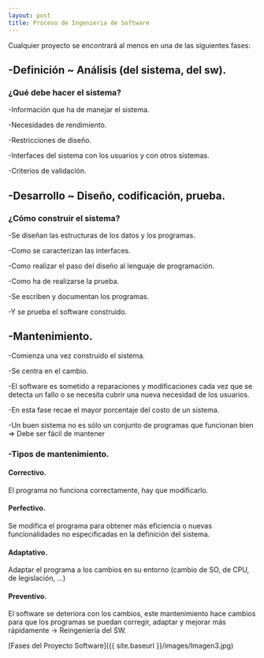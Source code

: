 ```yaml
---
layout: post
title: Proceso de Ingenieria de Software
---
```


Cualquier proyecto se encontrará al menos en una de las siguientes fases:  

## -Definición ~ Análisis (del sistema, del sw).

### ¿Qué debe hacer el sistema?

-Información que ha de manejar el sistema.

-Necesidades de rendimiento.

-Restricciones de diseño.

-Interfaces del sistema con los usuarios y con otros sistemas.

-Criterios de validación.


## -Desarrollo ~ Diseño, codificación, prueba.

### ¿Cómo construir el sistema?

-Se diseñan las estructuras de los datos y los programas.

-Como se caracterizan las interfaces.

-Como realizar el paso del diseño al lenguaje de programación.

-Como ha de realizarse la prueba. 

-Se escriben y documentan los programas.

-Y se prueba el software construido.


## -Mantenimiento.
-Comienza una vez construido el sistema.

-Se centra en el cambio.

-El software es sometido a reparaciones y modificaciones cada vez que se detecta un fallo o se necesita cubrir una nueva necesidad de los usuarios.

-En esta fase recae el mayor porcentaje del costo de un sistema.

-Un buen sistema no es sólo un conjunto de programas que funcionan bien => Debe ser fácil de mantener

###  -Tipos de mantenimiento.
#### Correctivo. 
El programa no funciona correctamente, hay que modificarlo.
#### Perfectivo. 
Se modifica el programa para obtener más eficiencia o nuevas funcionalidades no especificadas en la definición del sistema.
#### Adaptativo. 
Adaptar el programa a los cambios en su entorno (cambio de SO, de CPU, de legislación, …)
#### Preventivo. 
El software se deteriora con los cambios, este mantenimiento hace cambios para que los programas se puedan corregir, adaptar y mejorar más rápidamente -> Reingeniería del SW.

[Fases del Proyecto Software]({{ site.baseurl }}/images/Imagen3.jpg)


